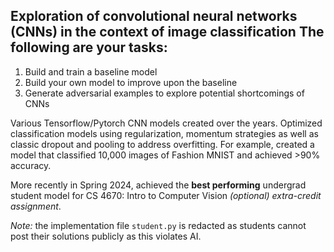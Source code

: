 ## Exploration of convolutional neural networks (CNNs) in the context of image classification The following are your tasks:

1. Build and train a baseline model
2. Build your own model to improve upon the baseline
2. Generate adversarial examples to explore potential shortcomings of CNNs

Various Tensorflow/Pytorch CNN models created over the years. Optimized classification models using regularization, momentum strategies as well as classic dropout and pooling to address overfitting. For example, created a model that classified 10,000 images of Fashion MNIST and achieved >90% accuracy. 

More recently in Spring 2024, achieved the **best performing** undergrad student model for CS 4670: Intro to Computer Vision *(optional) extra-credit assignment*. 

*Note:* the implementation file `student.py` is redacted as students cannot post their solutions publicly as this violates AI.
